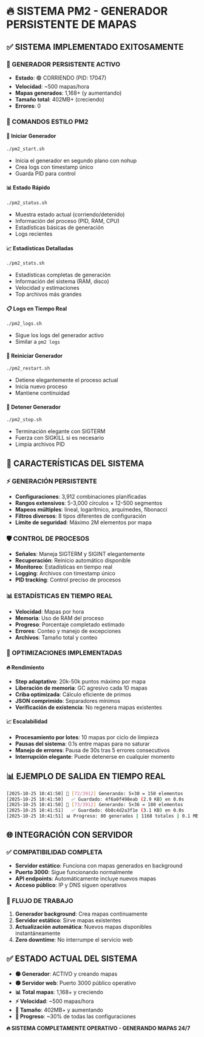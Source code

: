# 🔥 SISTEMA PM2 - GENERADOR PERSISTENTE DE MAPAS

## ✅ SISTEMA IMPLEMENTADO EXITOSAMENTE

### 🚀 GENERADOR PERSISTENTE ACTIVO
- **Estado**: 🟢 CORRIENDO (PID: 17047)
- **Velocidad**: ~500 mapas/hora
- **Mapas generados**: 1,168+ (y aumentando)
- **Tamaño total**: 402MB+ (creciendo)
- **Errores**: 0 

### 🎯 COMANDOS ESTILO PM2

#### 🚀 Iniciar Generador
```bash
./pm2_start.sh
```
- Inicia el generador en segundo plano con nohup
- Crea logs con timestamp único
- Guarda PID para control

#### 📊 Estado Rápido
```bash
./pm2_status.sh
```
- Muestra estado actual (corriendo/detenido)
- Información del proceso (PID, RAM, CPU)
- Estadísticas básicas de generación
- Logs recientes

#### 📈 Estadísticas Detalladas  
```bash
./pm2_stats.sh
```
- Estadísticas completas de generación
- Información del sistema (RAM, disco)
- Velocidad y estimaciones
- Top archivos más grandes

#### 📋 Logs en Tiempo Real
```bash
./pm2_logs.sh
```
- Sigue los logs del generador activo
- Similar a `pm2 logs`

#### 🔄 Reiniciar Generador
```bash
./pm2_restart.sh
```
- Detiene elegantemente el proceso actual
- Inicia nuevo proceso
- Mantiene continuidad

#### 🛑 Detener Generador
```bash
./pm2_stop.sh
```
- Terminación elegante con SIGTERM
- Fuerza con SIGKILL si es necesario
- Limpia archivos PID

## 🔧 CARACTERÍSTICAS DEL SISTEMA

### ⚡ GENERACIÓN PERSISTENTE
- **Configuraciones**: 3,912 combinaciones planificadas
- **Rangos extensivos**: 5-3,000 círculos × 12-500 segmentos
- **Mapeos múltiples**: lineal, logarítmico, arquímedes, fibonacci
- **Filtros diversos**: 8 tipos diferentes de configuración
- **Límite de seguridad**: Máximo 2M elementos por mapa

### 🛡️ CONTROL DE PROCESOS
- **Señales**: Maneja SIGTERM y SIGINT elegantemente
- **Recuperación**: Reinicio automático disponible
- **Monitoreo**: Estadísticas en tiempo real
- **Logging**: Archivos con timestamp único
- **PID tracking**: Control preciso de procesos

### 📊 ESTADÍSTICAS EN TIEMPO REAL
- **Velocidad**: Mapas por hora
- **Memoria**: Uso de RAM del proceso
- **Progreso**: Porcentaje completado estimado
- **Errores**: Conteo y manejo de excepciones
- **Archivos**: Tamaño total y conteo

### 🚀 OPTIMIZACIONES IMPLEMENTADAS

#### 🔥 Rendimiento
- **Step adaptativo**: 20k-50k puntos máximo por mapa
- **Liberación de memoria**: GC agresivo cada 10 mapas
- **Criba optimizada**: Cálculo eficiente de primos
- **JSON comprimido**: Separadores mínimos
- **Verificación de existencia**: No regenera mapas existentes

#### 📈 Escalabilidad
- **Procesamiento por lotes**: 10 mapas por ciclo de limpieza
- **Pausas del sistema**: 0.1s entre mapas para no saturar
- **Manejo de errores**: Pausa de 30s tras 5 errores consecutivos
- **Interrupción elegante**: Puede detenerse en cualquier momento

## 📊 EJEMPLO DE SALIDA EN TIEMPO REAL

```bash
[2025-10-25 10:41:50] 🔨 [72/3912] Generando: 5×30 = 150 elementos
[2025-10-25 10:41:50]   ✅ Guardado: 4f6a0f498eab (2.9 KB) en 0.0s
[2025-10-25 10:41:50] 🔨 [73/3912] Generando: 5×36 = 180 elementos
[2025-10-25 10:41:51]   ✅ Guardado: 6b8c4d2a3f1e (3.1 KB) en 0.0s
[2025-10-25 10:41:51] 📊 Progreso: 80 generados | 1168 totales | 0.1 MB
```

## 🌐 INTEGRACIÓN CON SERVIDOR

### ✅ COMPATIBILIDAD COMPLETA
- **Servidor estático**: Funciona con mapas generados en background
- **Puerto 3000**: Sigue funcionando normalmente
- **API endpoints**: Automáticamente incluye nuevos mapas
- **Acceso público**: IP y DNS siguen operativos

### 🔄 FLUJO DE TRABAJO
1. **Generador background**: Crea mapas continuamente
2. **Servidor estático**: Sirve mapas existentes
3. **Actualización automática**: Nuevos mapas disponibles instantáneamente
4. **Zero downtime**: No interrumpe el servicio web

## ✅ ESTADO ACTUAL DEL SISTEMA

- **🟢 Generador**: ACTIVO y creando mapas
- **🟢 Servidor web**: Puerto 3000 público operativo  
- **📊 Total mapas**: 1,168+ y creciendo
- **⚡ Velocidad**: ~500 mapas/hora
- **💾 Tamaño**: 402MB+ y aumentando
- **🎯 Progreso**: ~30% de todas las configuraciones

**🔥 SISTEMA COMPLETAMENTE OPERATIVO - GENERANDO MAPAS 24/7**